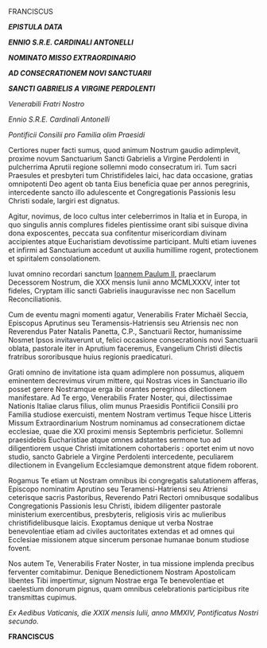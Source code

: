 FRANCISCUS

***EPISTULA DATA***

***ENNIO S.R.E. CARDINALI ANTONELLI***

***NOMINATO MISSO EXTRAORDINARIO***

***AD CONSECRATIONEM NOVI SANCTUARII***

***SANCTI GABRIELIS A VIRGINE PERDOLENTI***

*Venerabili Fratri Nostro*

*Ennio S.R.E. Cardinali Antonelli*

*Pontificii Consilii pro Familia olim Praesidi*

Certiores nuper facti sumus, quod animum Nostrum gaudio adimplevit, proxime novum Sanctuarium Sancti Gabrielis a Virgine Perdolenti in pulcherrima Aprutii regione sollemni modo consecratum iri. Tum sacri Praesules et presbyteri tum Christifideles laici, hac data occasione, gratias omnipotenti Deo agent ob tanta Eius beneficia quae per annos peregrinis, intercedente sancto illo adulescente et Congregationis Passionis Iesu Christi sodale, largiri est dignatus.

Agitur, novimus, de loco cultus inter celeberrimos in Italia et in Europa, in quo singulis annis complures fideles pientissime orant sibi suisque divina dona exposcentes, peccata sua confitentur misericordiam divinam accipientes atque Eucharistiam devotissime participant. Multi etiam iuvenes et infirmi ad Sanctuarium accedunt ut auxilia humillime rogent, protectionem et spiritalem consolationem.

Iuvat omnino recordari sanctum [Ioannem Paulum II](http://www.vatican.va/latin/popes_latin/latin_hf_jpii.html), praeclarum Decessorem Nostrum, die XXX mensis Iunii anno MCMLXXXV, inter tot fideles, Cryptam illic sancti Gabrielis inauguravisse nec non Sacellum Reconciliationis.

Cum de eventu magni momenti agatur, Venerabilis Frater Michaël Seccia, Episcopus Aprutinus seu Teramensis-Hatriensis seu Atriensis nec non Reverendus Pater Natalis Panetta, C.P., Sanctuarii Rector, humanissime Nosmet Ipsos invitaverunt ut, felici occasione consecrationis novi Sanctuarii oblata, pastorale iter in Aprutium faceremus, Evangelium Christi dilectis fratribus sororibusque huius regionis praedicaturi.

Grati omnino de invitatione ista quam adimplere non possumus, aliquem eminentem decrevimus virum mittere, qui Nostras vices in Sanctuario illo posset gerere Nostramque erga ibi orantes peregrinos dilectionem manifestare. Ad Te ergo, Venerabilis Frater Noster, qui, dilectissimae Nationis Italiae clarus filius, olim munus Praesidis Pontificii Consilii pro Familia studiose exercuisti, mentem Nostram vertimus Teque hisce Litteris Missum Extraordinarium Nostrum nominamus ad consecrationem dictae ecclesiae, quae die XXI proximi mensis Septembris perficietur. Sollemni praesidebis Eucharistiae atque omnes adstantes sermone tuo ad diligentiorem usque Christi imitationem cohortaberis : oportet enim ut novo studio, sancto Gabriele a Virgine Perdolenti intercedente, peculiarem dilectionem in Evangelium Ecclesiamque demonstrent atque fidem roborent.

Rogamus Te etiam ut Nostram omnibus ibi congregatis salutationem afferas, Episcopo nominatim Aprutino seu Teramensi-Hatriensi seu Atriensi ceterisque sacris Pastoribus, Reverendo Patri Rectori omnibusque sodalibus Congregationis Passionis Iesu Christi, ibidem diligenter pastorale ministerium exercentibus, presbyteris, religiosis viris ac mulieribus christifidelibusque laicis. Exoptamus denique ut verba Nostrae benevolentiae etiam ad civiles auctoritates extendas et ad omnes qui Ecclesiae missionem atque sincerum personae humanae bonum studiose fovent.

Nos autem Te, Venerabilis Frater Noster, in tua missione implenda precibus ferventer comitabimur. Denique Benedictionem Nostram Apostolicam libentes Tibi impertimur, signum Nostrae erga Te benevolentiae et caelestium donorum pignus, quam omnibus celebrationis participibus rite transmittas cupimus.

*Ex Aedibus Vaticanis, die XXIX mensis Iulii, anno MMXIV, Pontificatus Nostri secundo.*

**FRANCISCUS**